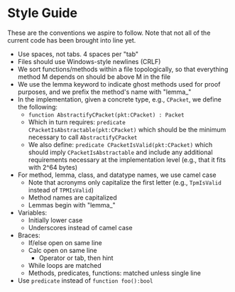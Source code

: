 # Style Guide

These are the conventions we aspire to follow.  Note that not all of the current code has
been brought into line yet.

- Use spaces, not tabs.  4 spaces per "tab"
- Files should use Windows-style newlines (CRLF)
- We sort functions/methods within a file topologically, so that everything method M depends on should be above M in the file
- We use the lemma keyword to indicate ghost methods used for proof purposes, and we prefix the method's name with "lemma_"
- In the implementation, given a concrete type, e.g., `CPacket`, we define the following:
  + `function AbstractifyCPacket(pkt:CPacket) : Packet`
  + Which in turn requires:
      `predicate CPacketIsAbstractable(pkt:CPacket)`
    which should be the minimum necessary to call `AbstractifyCPacket`
  + We also define:
      `predicate CPacketIsValid(pkt:CPacket)`
    which should imply `CPacketIsAbstractable` and include any additional requirements necessary 
    at the implementation level (e.g., that it fits with 2^64 bytes)
- For method, lemma, class, and datatype names, we use camel case
  + Note that acronyms only capitalize the first letter (e.g., `TpmIsValid` instead of `TPMIsValid`)
  + Method names are capitalized
  + Lemmas begin with "lemma_"
- Variables:
  + Initially lower case
  + Underscores instead of camel case
- Braces:
  + If/else open on same line
  + Calc open on same line
    - Operator or tab, then hint
  + While loops are matched
  + Methods, predicates, functions: matched unless single line
- Use `predicate` instead of `function foo():bool`

